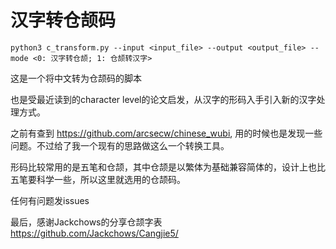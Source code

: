 # 汉字转仓颉码

```
python3 c_transform.py --input <input_file> --output <output_file> --mode <0: 汉字转仓颉; 1: 仓颉转汉字>
```


这是一个将中文转为仓颉码的脚本

也是受最近读到的character level的论文启发，从汉字的形码入手引入新的汉字处理方式。

之前有查到 https://github.com/arcsecw/chinese_wubi, 用的时候也是发现一些问题。不过给了我一个现有的思路做这么一个转换工具。

形码比较常用的是五笔和仓颉，其中仓颉是以繁体为基础兼容简体的，设计上也比五笔要科学一些，所以这里就选用的仓颉码。

任何有问题发issues

最后，感谢Jackchows的分享仓颉字表 https://github.com/Jackchows/Cangjie5/

